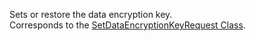Sets or restore the data encryption key.  
Corresponds to the [SetDataEncryptionKeyRequest Class](https://msdn.microsoft.com/library/microsoft.xrm.sdk.messages.setdataencryptionkeyrequest.aspx).
